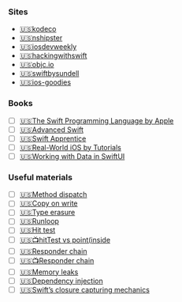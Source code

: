 ### Sites
- [🇺🇸kodeco](https://www.kodeco.com/ios)
- [🇺🇸nshipster](https://nshipster.com/)
- [🇺🇸iosdevweekly](https://iosdevweekly.com/)
- [🇺🇸hackingwithswift](https://www.hackingwithswift.com/)
- [🇺🇸objc.io](https://www.objc.io/)
- [🇺🇸swiftbysundell](https://www.swiftbysundell.com/)
- [🇺🇸ios-goodies](https://ios-goodies.com/)

### Books
- [ ] [🇺🇸The Swift Programming Language by Apple](https://books.apple.com/ru/book/the-swift-programming-language-swift-5-7/id881256329)
- [ ] [🇺🇸Advanced Swift](https://www.objc.io/books/advanced-swift/)
- [ ] [🇺🇸Swift Apprentice](https://www.kodeco.com/books/swift-apprentice)
- [ ] [🇺🇸Real-World iOS by Tutorials](https://www.kodeco.com/books/real-world-ios-by-tutorials)
- [ ] [🇺🇸Working with Data in SwiftUI](https://www.bigmountainstudio.com/data)

### Useful materials
- [ ] [🇺🇸Method dispatch](https://betterprogramming.pub/a-deep-dive-into-method-dispatches-in-swift-65a8e408a7d0)
- [ ] [🇺🇸Copy on write](https://medium.com/@marthin.pasaribu_72336/copy-on-write-cow-with-swift-ce6c6583de38)
- [ ] [🇺🇸Type erasure](https://www.donnywals.com/understanding-type-erasure-in-swift/)
- [ ] [🇺🇸Runloop](https://stevenpcurtis.medium.com/what-is-a-runloop-anyway-swift-and-ios-guide-aa574577331b)
- [ ] [🇺🇸Hit test](https://khanlou.com/2018/09/hacking-hit-tests/)
- [ ] [🇺🇸📺hitTest vs point(inside](https://khanlou.com/2018/09/hacking-hit-tests/)
- [ ] [🇺🇸Responder chain](https://medium.nextlevelswift.com/understanding-responder-chain-in-uikit-with-examples-bb28264defc2)
- [ ] [🇺🇸📺Responder chain](https://www.youtube.com/watch?v=le7tzeqN908)
- [ ] [🇺🇸Memory leaks](https://stablekernel.com/article/how-to-prevent-memory-leaks-in-swift-closures/)
- [ ] [🇺🇸Dependency injection](https://medium.com/its-tinkoff/di-in-ios-complete-guide-cd76a079d2d)
- [ ] [🇺🇸Swift’s closure capturing mechanics](https://www.swiftbysundell.com/articles/swifts-closure-capturing-mechanics/)
